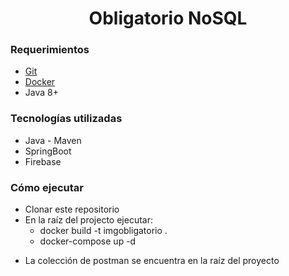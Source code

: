<h1 align="center">Obligatorio NoSQL</h1>

### Requerimientos
- [Git](https://git-scm.com/book/en/v2/Getting-Started-Installing-Git)
- [Docker](https://www.docker.com/get-started)
- Java 8+


### Tecnologías utilizadas
- Java - Maven
- SpringBoot
- Firebase

### Cómo ejecutar
- Clonar este repositorio
- En la raíz del projecto ejecutar:                                                                                                                                     
    - docker build -t imgobligatorio .
    - docker-compose up -d
    
    
* La colección de postman se encuentra en la raíz del proyecto
        
